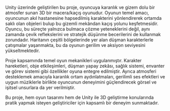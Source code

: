 Unity üzerinde geliştirilen bu proje, oyuncuya karanlık ve gizem dolu bir atmosfer sunan 3D bir macera/kaçış oyunudur.
Oyunun temel amacı, oyuncunun akıl hastanesine hapsedilmiş karakterini yönlendirerek ortamda saklı olan objeleri bulup bu gizemli mekândan kaçış yolunu keşfetmesidir.
Oyuncu, bu süreçte yalnızca bulmaca çözme yeteneklerini değil, aynı zamanda çevik reflekslerini ve stratejik düşünme becerilerini de kullanmak zorundadır. 
Haritanın çeşitli bölgelerinde yer alan düşman karakterlerle çatışmalar yaşanmakta, bu da oyunun gerilim ve aksiyon seviyesini yükseltmektedir.

Proje kapsamında temel oyun mekanikleri uygulanmıştır. Karakter hareketleri, obje etkileşimleri, düşman yapay zekâsı, sağlık sistemi, envanter ve görev sistemi gibi özellikler oyuna entegre edilmiştir.
Ayrıca atmosferi desteklemek amacıyla karanlık ortam aydınlatmaları, gerilimli ses efektleri ve uygun müziklerle birlikte oyuncunun deneyimini güçlendirecek görsel ve işitsel unsurlara da yer verilmiştir.

Bu proje, hem oyun tasarımı hem de Unity ile 3D geliştirme konularında pratik yapmak isteyen geliştiriciler için kapsamlı bir deneyim sunmaktadır.
